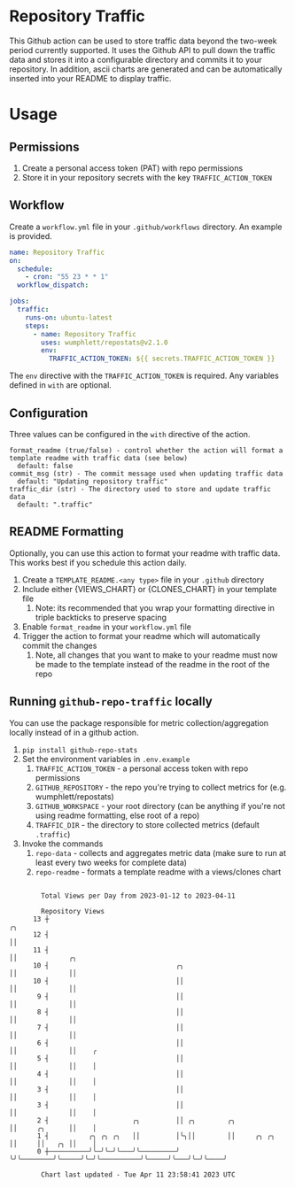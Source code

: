 # Repository Traffic

This Github action can be used to store traffic data beyond the two-week period currently supported.
It uses the Github API to pull down the traffic data and stores it into a configurable directory and commits it to your 
repository. In addition, ascii charts are generated and can be automatically inserted into your README to display traffic.

# Usage
## Permissions
1. Create a personal access token (PAT) with repo permissions
2. Store it in your repository secrets with the key `TRAFFIC_ACTION_TOKEN`

## Workflow
Create a `workflow.yml` file in your `.github/workflows` directory. An example is provided.

```yaml
name: Repository Traffic
on:
  schedule:
    - cron: "55 23 * * 1"
  workflow_dispatch:

jobs:
  traffic:
    runs-on: ubuntu-latest
    steps:
      - name: Repository Traffic
        uses: wumphlett/repostats@v2.1.0
        env:
          TRAFFIC_ACTION_TOKEN: ${{ secrets.TRAFFIC_ACTION_TOKEN }}
```
The `env` directive with the `TRAFFIC_ACTION_TOKEN` is required. Any variables defined in `with` are optional.

## Configuration
Three values can be configured in the `with` directive of the action.
```
format_readme (true/false) - control whether the action will format a template readme with traffic data (see below)
  default: false
commit_msg (str) - The commit message used when updating traffic data
  default: "Updating repository traffic"
traffic_dir (str) - The directory used to store and update traffic data
  default: ".traffic"
```

## README Formatting
Optionally, you can use this action to format your readme with traffic data. This works best if you schedule this action
daily.

1. Create a `TEMPLATE_README.<any type>` file in your `.github` directory
2. Include either {VIEWS_CHART} or {CLONES_CHART} in your template file
   1. Note: its recommended that you wrap your formatting directive in triple backticks to preserve spacing
3. Enable `format_readme` in your `workflow.yml` file
4. Trigger the action to format your readme which will automatically commit the changes
   1. Note, all changes that you want to make to your readme must now be made to the template instead of the readme in the root of the repo

## Running `github-repo-traffic` locally
You can use the package responsible for metric collection/aggregation locally instead of in a github action.

1. `pip install github-repo-stats`
2. Set the environment variables in `.env.example`
   1. `TRAFFIC_ACTION_TOKEN` - a personal access token with repo permissions
   2. `GITHUB_REPOSITORY` - the repo you're trying to collect metrics for (e.g. wumphlett/repostats)
   3. `GITHUB_WORKSPACE` - your root directory (can be anything if you're not using readme formatting, else root of a repo)
   4. `TRAFFIC_DIR` - the directory to store collected metrics (default `.traffic`)
3. Invoke the commands
   1. `repo-data` - collects and aggregates metric data (make sure to run at least every two weeks for complete data)
   2. `repo-readme` - formats a template readme with a views/clones chart

```

        Total Views per Day from 2023-01-12 to 2023-04-11

        Repository Views
      13 ┼                                                                   ╭╮
      12 ┤                                                                   ││
      11 ┤                                                                   ││             ╭╮
      10 ┤                                ╭╮                                 ││             ││
      10 ┤                                ││                                 ││             ││
       9 ┤                                ││                                 ││             ││
       8 ┤                                ││                                 ││             ││
       7 ┤                                ││                                 ││             ││
       6 ┤                                ││                                 ││             ││    ╭
       5 ┤                                ││                                 ││             ││    │
       4 ┤                                ││                                 ││             ││    │
       3 ┤                                ││                                 ││             ││    │
       3 ┤                                ││                                 ││             ││    │
       2 ┤                     ╭╮         ││ ╭╮        ╭╮                    ││     ╭╮      ││    │
       1 ┤          ╭╮ ╭╮ ╭╮   ││         │╰╮││        ││     ╭╮ ╭╮          ││     ││   ╭╮ ││    │
       0 ┼──────────╯╰─╯╰─╯╰───╯╰─────────╯ ╰╯╰────────╯╰─────╯╰─╯╰──────────╯╰─────╯╰───╯╰─╯╰────╯

        Chart last updated - Tue Apr 11 23:58:41 2023 UTC
        
```
